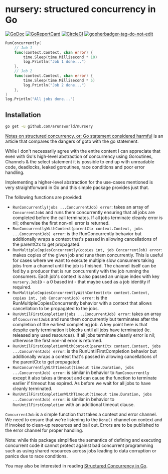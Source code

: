 # nursery: structured concurrency in Go
[![GoDoc](https://godoc.org/github.com/arunsworld/nursery?status.svg)](https://godoc.org/github.com/arunsworld/nursery)
[![GoReportCard](https://goreportcard.com/badge/github.com/arunsworld/nursery)](https://goreportcard.com/badge/github.com/arunsworld/nursery)
[![CircleCI](https://circleci.com/gh/arunsworld/nursery.svg?style=svg)](https://circleci.com/gh/arunsworld/nursery)
<a href='https://github.com/jpoles1/gopherbadger' target='_blank'>![gopherbadger-tag-do-not-edit](https://img.shields.io/badge/Go%20Coverage-100%25-brightgreen.svg?longCache=true&style=flat)</a>

```go
RunConcurrently(
    // Job 1
    func(context.Context, chan error) {
        time.Sleep(time.Millisecond * 10)
        log.Println("Job 1 done...")
    },
    // Job 2
    func(context.Context, chan error) {
        time.Sleep(time.Millisecond * 5)
        log.Println("Job 2 done...")
    },
)
log.Println("All jobs done...")
```

## Installation
```bash
go get -u github.com/arunsworld/nursery
```

[Notes on structured concurrency, or: Go statement considered harmful](https://vorpus.org/blog/notes-on-structured-concurrency-or-go-statement-considered-harmful/#nurseries-a-structured-replacement-for-go-statements) is an article that compares the dangers of goto with the go statement.

While I don't necessarily agree with the entire content I can appreciate that even with Go's high-level abstraction of concurrency using Goroutines, Channels & the select statement it is possible to end up with unreadable code, deadlocks, leaked goroutines, race conditions and poor error handling.

Implementing a higher-level abstraction for the use-cases mentioned is very straightforward in Go and this simple package provides just that.

The following functions are provided:
* `RunConcurrently(jobs ...ConcurrentJob) error`: takes an array of `ConcurrentJob`s and runs them concurrently ensuring that all jobs are completed before the call terminates. If all jobs terminate cleanly error is nil; otherwise the first non-nil error is returned.
* `RunConcurrentlyWithContext(parentCtx context.Context, jobs ...ConcurrentJob) error`: is the RunConcurrently behavior but additionally wraps a context that's passed in allowing cancellations of the parentCtx to get propagated.
* `RunMultipleCopiesConcurrently(copies int, job ConcurrentJob) error`: makes copies of the given job and runs them concurrently. This is useful for cases where we want to execute multiple slow consumers taking jobs from a channel until the job is finished. The channel itself can be fed by a producer that is run concurrently with the job running the consumers. Each job's context is also passed an unique index with key `nursery.JobID` - a 0 based int - that maybe used as a job identity if required.
* `RunMultipleCopiesConcurrentlyWithContext(ctx context.Context, copies int, job ConcurrentJob) error`: is the RunMultipleCopiesConcurrently behavior with a context that allows cancellation to be propagated to the jobs.
* `RunUntilFirstCompletion(jobs ...ConcurrentJob) error`: takes an array of `ConcurrentJob`s and runs them concurrently but terminates after the completion of the earliest completing job. A key point here is that despite early termination it blocks until all jobs have terminated (ie. released any used resources). If all jobs terminate cleanly error is nil; otherwise the first non-nil error is returned.
* `RunUntilFirstCompletionWithContext(parentCtx context.Context, jobs ...ConcurrentJob) error`: is the RunUntilFirstCompletion behavior but additionally wraps a context that's passed in allowing cancellations of the parentCtx to get propagated.
* `RunConcurrentlyWithTimeout(timeout time.Duration, jobs ...ConcurrentJob) error`: is similar in behavior to `RunConcurrently` except it also takes a timeout and can cause the function to terminate earlier if timeout has expired. As before we wait for all jobs to have cleanly terminated.
* `RunUntilFirstCompletionWithTimeout(timeout time.Duration, jobs ...ConcurrentJob) error`: is similar in behavior to `RunUntilFirstCompletion` with an additional timeout clause.

`ConcurrentJob` is a simple function that takes a context and error channel. We need to ensure that we're listening to the `Done()` channel on context and if invoked to clean-up resources and bail out. Errors are to be published to the error channel for proper handling.

Note: while this package simplifies the semantics of defining and executing concurrent code it cannot protect against bad concurrent programming such as using shared resources across jobs leading to data corruption or panics due to race conditions.

You may also be interested in reading [Structured Concurrency in Go](https://medium.com/@arunsworld/structured-concurrency-in-go-b800c7c4434e).
